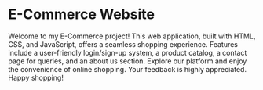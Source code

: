 # E-Commerce Website

Welcome to my E-Commerce project! This web application, built with HTML, CSS, and JavaScript, offers a seamless shopping experience. Features include a user-friendly login/sign-up system, a product catalog, a contact page for queries, and an about us section. Explore our platform and enjoy the convenience of online shopping. Your feedback is highly appreciated. Happy shopping!
